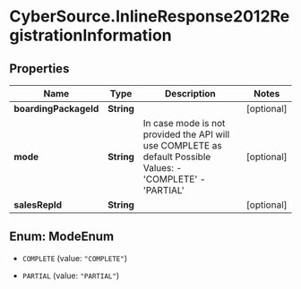 # CyberSource.InlineResponse2012RegistrationInformation

## Properties
Name | Type | Description | Notes
------------ | ------------- | ------------- | -------------
**boardingPackageId** | **String** |  | [optional] 
**mode** | **String** | In case mode is not provided the API will use COMPLETE as default Possible Values:   - 'COMPLETE'   - 'PARTIAL'  | [optional] 
**salesRepId** | **String** |  | [optional] 


<a name="ModeEnum"></a>
## Enum: ModeEnum


* `COMPLETE` (value: `"COMPLETE"`)

* `PARTIAL` (value: `"PARTIAL"`)




